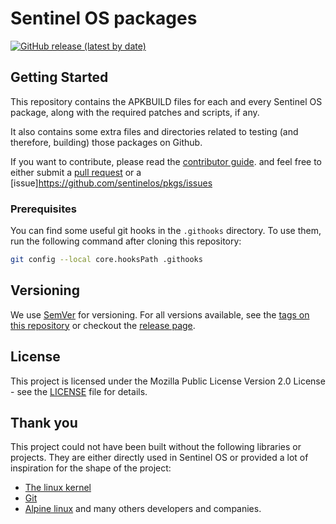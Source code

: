 # Sentinel OS packages

[![GitHub release (latest by date)](https://img.shields.io/github/v/release/sentinelos/pkgs)](https://github.com/sentinelos/pkgs/releases)

## Getting Started

This repository contains the APKBUILD files for each and every
Sentinel OS package, along with the required patches and scripts,
if any.

It also contains some extra files and directories related to testing
(and therefore, building) those packages on Github.

If you want to contribute, please read the
[contributor guide](CONTRIBUTING.md).
and feel free to either submit a [pull request](https://github.com/sentinelos/pkgs/pulls) or a [issue]https://github.com/sentinelos/pkgs/issues

### Prerequisites

You can find some useful git hooks in the `.githooks` directory.
To use them, run the following command after cloning this repository:

```sh
git config --local core.hooksPath .githooks
```

## Versioning

We use [SemVer](http://semver.org/) for versioning. For all versions available, see the [tags on this repository](https://github.com/sentinelos/pkgs/tags) or checkout the [release page](https://github.com/sentinelos/pkgs/releases).

## License

This project is licensed under the Mozilla Public License Version 2.0 License - see the [LICENSE](LICENSE) file for details.

## Thank you

This project could not have been built without the following libraries or projects. They are either directly used in Sentinel OS or provided a lot of inspiration for the shape of the project:

- [The linux kernel](https://www.kernel.org/)
- [Git](https://git-scm.com/)
- [Alpine linux](https://www.alpinelinux.org/)
and many others developers and companies.
